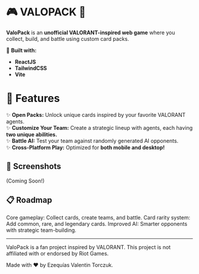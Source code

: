 # 🎮 VALOPACK 🎴

**ValoPack** is an **unofficial VALORANT-inspired web game** where you collect, build, and battle using custom card packs.

🚀 **Built with:**

- **ReactJS**
- **TailwindCSS**
- **Vite**

# 🌟 Features

✨ **Open Packs:** Unlock unique cards inspired by your favorite VALORANT agents.  
✨ **Customize Your Team:** Create a strategic lineup with agents, each having **two unique abilities.**  
✨ **Battle AI:** Test your team against randomly generated AI opponents.  
✨ **Cross-Platform Play:** Optimized for **both mobile and desktop!**

## 📸 Screenshots

(Coming Soon!)

## 📋 Roadmap

Core gameplay: Collect cards, create teams, and battle.
Card rarity system: Add common, rare, and legendary cards.
Improved AI: Smarter opponents with strategic team-building.

---

ValoPack is a fan project inspired by VALORANT.
This project is not affiliated with or endorsed by Riot Games.

Made with ❤️ by Ezequías Valentin Torczuk.
